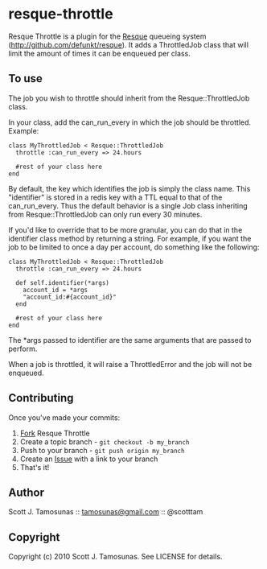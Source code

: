 resque-throttle
===============

Resque Throttle is a plugin for the [Resque][0] queueing system
(http://github.com/defunkt/resque). It adds a ThrottledJob class that will
limit the amount of times it can be enqueued per class. 

To use
------
The job you wish to throttle should inherit from the Resque::ThrottledJob class.

In your class, add the can_run_every in which the job should be throttled. Example:

	class MyThrottledJob < Resque::ThrottledJob
	  throttle :can_run_every => 24.hours

	  #rest of your class here
	end

By default, the key which identifies the job is simply the class name. This "identifier"
is stored in a redis key with a TTL equal to that of the can_run_every. Thus the 
default behavior is a single Job class inheriting from Resque::ThrottledJob can only 
run every 30 minutes. 

If you'd like to override that to be more granular, you can do that in the identifier class method
by returning a string. For example, if you want the job to be limited to once a day per
account, do something like the following:

	class MyThrottledJob < Resque::ThrottledJob
	  throttle :can_run_every => 24.hours

	  def self.identifier(*args)
	    account_id = *args
	    "account_id:#{account_id}"
	  end

	  #rest of your class here
	end

The *args passed to identifier are the same arguments that are passed to perform.

When a job is throttled, it will raise a ThrottledError and the job will not be enqueued.

Contributing
------------

Once you've made your commits:

1. [Fork][1] Resque Throttle
2. Create a topic branch - `git checkout -b my_branch`
3. Push to your branch - `git push origin my_branch`
4. Create an [Issue][2] with a link to your branch
5. That's it!

Author
------
Scott J. Tamosunas :: tamosunas@gmail.com :: @scotttam

Copyright
---------
Copyright (c) 2010 Scott J. Tamosunas. See LICENSE for details.

[0]: http://github.com/defunkt/resque
[1]: http://help.github.com/forking/
[2]: http://github.com/scotttam/resque-throttle/issues

